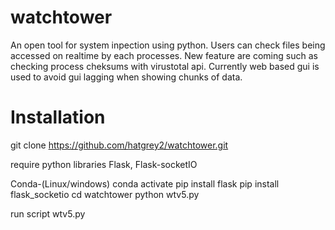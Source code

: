 # watchtower
An open tool for system inpection using python. Users can check files being accessed on realtime by each processes. New feature are coming such as checking process cheksums with virustotal api.
Currently web based gui is used to avoid gui lagging when showing chunks of data.


# Installation

git clone https://github.com/hatgrey2/watchtower.git

require python libraries Flask, Flask-socketIO

Conda-(Linux/windows)
conda activate
pip install flask
pip install flask_socketio
cd watchtower
python wtv5.py

run script wtv5.py

<In development>
